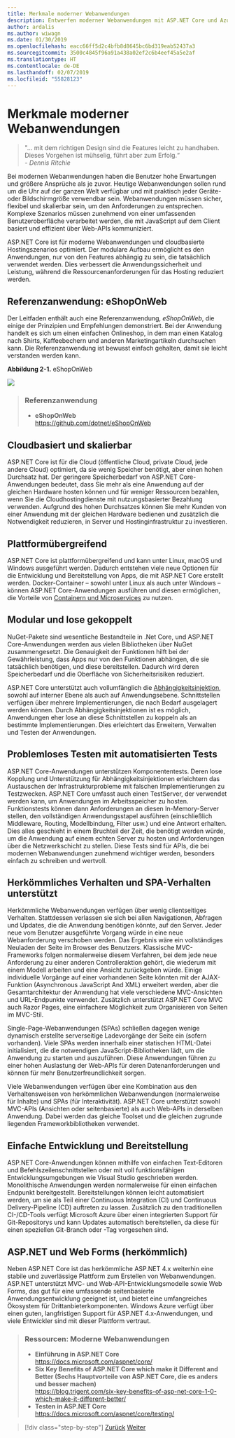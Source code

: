 ```yaml
---
title: Merkmale moderner Webanwendungen
description: Entwerfen moderner Webanwendungen mit ASP.NET Core und Azure | Merkmale moderner Webanwendungen
author: ardalis
ms.author: wiwagn
ms.date: 01/30/2019
ms.openlocfilehash: eacc66ff5d2c4bfb8d8645bc6bd319eab52437a3
ms.sourcegitcommit: 3500c4845f96a91a438a02ef2c6b4eef45a5e2af
ms.translationtype: HT
ms.contentlocale: de-DE
ms.lasthandoff: 02/07/2019
ms.locfileid: "55828123"
---
```

# <a name="characteristics-of-modern-web-applications"></a>Merkmale moderner Webanwendungen

> "… mit dem richtigen Design sind die Features leicht zu handhaben. Dieses Vorgehen ist mühselig, führt aber zum Erfolg.“  
> _\- Dennis Ritchie_

Bei modernen Webanwendungen haben die Benutzer hohe Erwartungen und größere Ansprüche als je zuvor. Heutige Webanwendungen sollen rund um die Uhr auf der ganzen Welt verfügbar und mit praktisch jeder Geräte- oder Bildschirmgröße verwendbar sein. Webanwendungen müssen sicher, flexibel und skalierbar sein, um den Anforderungen zu entsprechen. Komplexe Szenarios müssen zunehmend von einer umfassenden Benutzeroberfläche verarbeitet werden, die mit JavaScript auf dem Client basiert und effizient über Web-APIs kommuniziert.

ASP.NET Core ist für moderne Webanwendungen und cloudbasierte Hostingszenarios optimiert. Der modulare Aufbau ermöglicht es den Anwendungen, nur von den Features abhängig zu sein, die tatsächlich verwendet werden. Dies verbessert die Anwendungssicherheit und Leistung, während die Ressourcenanforderungen für das Hosting reduziert werden.

## <a name="reference-application-eshoponweb"></a>Referenzanwendung: eShopOnWeb

Der Leitfaden enthält auch eine Referenzanwendung, _eShopOnWeb_, die einige der Prinzipien und Empfehlungen demonstriert. Bei der Anwendung handelt es sich um einen einfachen Onlineshop, in dem man einen Katalog nach Shirts, Kaffeebechern und anderen Marketingartikeln durchsuchen kann. Die Referenzanwendung ist bewusst einfach gehalten, damit sie leicht verstanden werden kann.

**Abbildung 2-1.** eShopOnWeb

![](./media/image2-1.png)

> ### <a name="reference-application"></a>Referenzanwendung
>
> - **eShopOnWeb**  
>   <https://github.com/dotnet/eShopOnWeb>

## <a name="cloud-hosted-and-scalable"></a>Cloudbasiert und skalierbar

ASP.NET Core ist für die Cloud (öffentliche Cloud, private Cloud, jede andere Cloud) optimiert, da sie wenig Speicher benötigt, aber einen hohen Durchsatz hat. Der geringere Speicherbedarf von ASP.NET Core-Anwendungen bedeutet, dass Sie mehr als eine Anwendung auf der gleichen Hardware hosten können und für weniger Ressourcen bezahlen, wenn Sie die Cloudhostingdienste mit nutzungsbasierter Bezahlung verwenden. Aufgrund des hohen Durchsatzes können Sie mehr Kunden von einer Anwendung mit der gleichen Hardware bedienen und zusätzlich die Notwendigkeit reduzieren, in Server und Hostinginfrastruktur zu investieren.

## <a name="cross-platform"></a>Plattformübergreifend

ASP.NET Core ist plattformübergreifend und kann unter Linux, macOS und Windows ausgeführt werden. Dadurch entstehen viele neue Optionen für die Entwicklung und Bereitstellung von Apps, die mit ASP.NET Core erstellt werden. Docker-Container – sowohl unter Linux als auch unter Windows – können ASP.NET Core-Anwendungen ausführen und diesen ermöglichen, die Vorteile von [Containern und Microservices](../microservices-architecture/index.md) zu nutzen.

## <a name="modular-and-loosely-coupled"></a>Modular und lose gekoppelt

NuGet-Pakete sind wesentliche Bestandteile in .Net Core, und ASP.NET Core-Anwendungen werden aus vielen Bibliotheken über NuGet zusammengesetzt. Die Genauigkeit der Funktionen hilft bei der Gewährleistung, dass Apps nur von den Funktionen abhängen, die sie tatsächlich benötigen, und diese bereitstellen. Dadurch wird deren Speicherbedarf und die Oberfläche von Sicherheitsrisiken reduziert.

ASP.NET Core unterstützt auch vollumfänglich die [Abhängigkeitsinjektion](https://deviq.com/dependency-injection/), sowohl auf interner Ebene als auch auf Anwendungsebene. Schnittstellen verfügen über mehrere Implementierungen, die nach Bedarf ausgelagert werden können. Durch Abhängigkeitsinjektionen ist es möglich, Anwendungen eher lose an diese Schnittstellen zu koppeln als an bestimmte Implementierungen. Dies erleichtert das Erweitern, Verwalten und Testen der Anwendungen.

## <a name="easily-tested-with-automated-tests"></a>Problemloses Testen mit automatisierten Tests

ASP.NET Core-Anwendungen unterstützen Komponententests. Deren lose Kopplung und Unterstützung für Abhängigkeitsinjektionen erleichtern das Austauschen der Infrastrukturprobleme mit falschen Implementierungen zu Testzwecken. ASP.NET Core umfasst auch einen TestServer, der verwendet werden kann, um Anwendungen im Arbeitsspeicher zu hosten. Funktionstests können dann Anforderungen an diesen In-Memory-Server stellen, den vollständigen Anwendungsstapel ausführen (einschließlich Middleware, Routing, Modellbindung, Filter usw.) und eine Antwort erhalten. Dies alles geschieht in einem Bruchteil der Zeit, die benötigt werden würde, um die Anwendung auf einem echten Server zu hosten und Anforderungen über die Netzwerkschicht zu stellen. Diese Tests sind für APIs, die bei modernen Webanwendungen zunehmend wichtiger werden, besonders einfach zu schreiben und wertvoll.

## <a name="traditional-and-spa-behaviors-supported"></a>Herkömmliches Verhalten und SPA-Verhalten unterstützt

Herkömmliche Webanwendungen verfügen über wenig clientseitiges Verhalten. Stattdessen verlassen sie sich bei allen Navigationen, Abfragen und Updates, die die Anwendung benötigen könnte, auf den Server. Jeder neue vom Benutzer ausgeführte Vorgang würde in eine neue Webanforderung verschoben werden. Das Ergebnis wäre ein vollständiges Neuladen der Seite im Browser des Benutzers. Klassische MVC-Frameworks folgen normalerweise diesem Verfahren, bei dem jede neue Anforderung zu einer anderen Controlleraktion gehört, die wiederum mit einem Modell arbeiten und eine Ansicht zurückgeben würde. Einige individuelle Vorgänge auf einer vorhandenen Seite könnten mit der AJAX-Funktion (Asynchronous JavaScript And XML) erweitert werden, aber die Gesamtarchitektur der Anwendung hat viele verschiedene MVC-Ansichten und URL-Endpunkte verwendet. Zusätzlich unterstützt ASP.NET Core MVC auch Razor Pages, eine einfachere Möglichkeit zum Organisieren von Seiten im MVC-Stil.

Single-Page-Webanwendungen (SPAs) schließen dagegen wenige dynamisch erstellte serverseitige Ladevorgänge der Seite ein (sofern vorhanden). Viele SPAs werden innerhalb einer statischen HTML-Datei initialisiert, die die notwendigen JavaScript-Bibliotheken lädt, um die Anwendung zu starten und auszuführen. Diese Anwendungen führen zu einer hohen Auslastung der Web-APIs für deren Datenanforderungen und können für mehr Benutzerfreundlichkeit sorgen.

Viele Webanwendungen verfügen über eine Kombination aus den Verhaltensweisen von herkömmlichen Webanwendungen (normalerweise für Inhalte) und SPAs (für Interaktivität). ASP.NET Core unterstützt sowohl MVC-APIs (Ansichten oder seitenbasierte) als auch Web-APIs in derselben Anwendung. Dabei werden das gleiche Toolset und die gleichen zugrunde liegenden Frameworkbibliotheken verwendet.

## <a name="simple-development-and-deployment"></a>Einfache Entwicklung und Bereitstellung

ASP.NET Core-Anwendungen können mithilfe von einfachen Text-Editoren und Befehlszeilenschnittstellen oder mit voll funktionsfähigen Entwicklungsumgebungen wie Visual Studio geschrieben werden. Monolithische Anwendungen werden normalerweise für einen einfachen Endpunkt bereitgestellt. Bereitstellungen können leicht automatisiert werden, um sie als Teil einer Continuous Integration (CI) und Continuous Delivery-Pipeline (CD) auftreten zu lassen. Zusätzlich zu den traditionellen CI-/CD-Tools verfügt Microsoft Azure über einen integrierten Support für Git-Repositorys und kann Updates automatisch bereitstellen, da diese für einen speziellen Git-Branch oder -Tag vorgesehen sind.

## <a name="traditional-aspnet-and-web-forms"></a>ASP.NET und Web Forms (herkömmlich)

Neben ASP.NET Core ist das herkömmliche ASP.NET 4.x weiterhin eine stabile und zuverlässige Plattform zum Erstellen von Webanwendungen. ASP.NET unterstützt MVC- und Web-API-Entwicklungsmodelle sowie Web Forms, das gut für eine umfassende seitenbasierte Anwendungsentwicklung geeignet ist, und bietet eine umfangreiches Ökosystem für Drittanbieterkomponenten. Windows Azure verfügt über einen guten, langfristigen Support für ASP.NET 4.x-Anwendungen, und viele Entwickler sind mit dieser Plattform vertraut.

> ### <a name="references--modern-web-applications"></a>Ressourcen: Moderne Webanwendungen
>
> - **Einführung in ASP.NET Core**  
>   <https://docs.microsoft.com/aspnet/core/>
> - **Six Key Benefits of ASP.NET Core which make it Different and Better (Sechs Hauptvorteile von ASP.NET Core, die es anders und besser machen)**  
>   <https://blog.trigent.com/six-key-benefits-of-asp-net-core-1-0-which-make-it-different-better/>
> - **Testen in ASP.NET Core**  
>   <https://docs.microsoft.com/aspnet/core/testing/>

>[!div class="step-by-step"]
>[Zurück](index.md)
>[Weiter](choose-between-traditional-web-and-single-page-apps.md)
